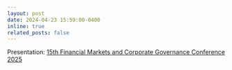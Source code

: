 ```yaml
---
layout: post
date: 2024-04-23 15:59:00-0400
inline: true
related_posts: false
---
```


Presentation: [15th Financial Markets and Corporate Governance Conference 2025](http://ibschool-en.hnu.edu.cn/Financial_Markets_and_Corporate_Governance_Co.htm)